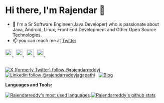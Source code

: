 # Hi there, I'm Rajendar 👋
- 🔭 I'm a Sr Software Engineer(Java Developer) who is passionate about Java, Android, Linux, Front End Development and Other Open Source Technologies.
- 📫 you can reach me at [Twitter](https://twitter.com/rajendarreddyj)
  
<a href="https://www.youtube.com/@rajendarreddyj-official">
  <img alt="Rajendarreddy's YouTube" width="22px" src="https://cdn.jsdelivr.net/npm/simple-icons@v13/icons/youtube.svg" />
</a> &nbsp;
<a href="https://twitter.com/rajendarreddyj">
  <img alt="Rajendarreddy's X" width="22px" src="https://cdn.jsdelivr.net/npm/simple-icons@v13/icons/x.svg" />
</a> &nbsp;
<a href="https://www.linkedin.com/in/rajendarreddyjagapathi/">
  <img alt="Rajendarreddy's Linkdein" width="22px" src="https://cdn.jsdelivr.net/npm/simple-icons@v13/icons/linkedin.svg" />
</a> &nbsp;
<a href="https://stackoverflow.com/users/2162534/rajendarreddy-jagapathi">
  <img alt="Rajendarreddy's StackOverflow" width="22px" src="https://cdn.jsdelivr.net/npm/simple-icons@v13/icons/stackoverflow.svg" />
</a> &nbsp;
<br/>
<br/>

[![X (formerly Twitter) follow @rajendarreddyj](https://img.shields.io/twitter/follow/rajendarreddyj?style=social)](https://x.com/rajendarreddyj) &nbsp;
[![Linkedin follow @rajendarreddyjagapathi](https://img.shields.io/badge/-rajendarreddyjagapathi-blue?style=flat-square&logo=Linkedin&logoColor=white&link=https://www.linkedin.com/in/rajendarreddyjagapathi/)](https://www.linkedin.com/in/rajendarreddyjagapathi/) &nbsp;
[![Blog](https://img.shields.io/badge/Blog-rajendareddyj.in-brightgreen)](https://rajendarreddyj.github.io/development-journal/)

**Languages and Tools:**  

<a href="https://github.com/rajendarreddyj">
  <img align="center" src="https://github-readme-stats.vercel.app/api/top-langs/?username=rajendarreddyj&theme=light&count_private=true&layout=compact" alt="Rajendarreddy's most used languages" />
</a>
<a href="https://github.com/rajendarreddyj">
 <img align="center" src="https://github-readme-stats.vercel.app/api?username=rajendarreddyj&show_icons=true&theme=light&line_height=27&include_all_commits=true&count_private=true&hide=issues,prs,contribs" alt="Rajendarreddy's github stats"/>
</a>

<br/>
<!--
## Key Repositories

**rajendarreddyj/rajendarreddyj** is a ✨ _special_ ✨ repository because its `README.md` (this file) appears on your GitHub profile.

Here are some ideas to get you started:

- 🔭 I’m currently working on ...
- 🌱 I’m currently learning ...
- 👯 I’m looking to collaborate on ...
- 🤔 I’m looking for help with ...
- 💬 Ask me about ...
- 📫 How to reach me: ...
- 😄 Pronouns: ...
- ⚡ Fun fact: ...
-->
